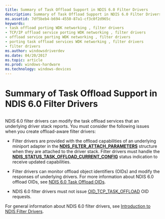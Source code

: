 ```yaml
---
title: Summary of Task Offload Support in NDIS 6.0 Filter Drivers
description: Summary of Task Offload Support in NDIS 6.0 Filter Drivers
ms.assetid: 7df5beb4-b694-4550-87a1-cf3c0f2d965c
keywords:
- task offload porting WDK networking , filter drivers
- TCP/IP offload service porting WDK networking , filter drivers
- offload service porting WDK networking , filter drivers
- porting task offload services WDK networking , filter drivers
- filter drivers
ms.author: windowsdriverdev
ms.date: 04/20/2017
ms.topic: article
ms.prod: windows-hardware
ms.technology: windows-devices
---
```


# Summary of Task Offload Support in NDIS 6.0 Filter Drivers


## <a href="" id="ddk-summary-of-task-offload-support-in-ndis-6-0-filter-drivers-ng"></a>


NDIS 6.0 filter drivers can modify the task offload services that an underlying driver stack reports. You must consider the following issues when you create offload-aware filter drivers:

-   Filter drivers are provided with the offload capabilities of an underlying miniport adapter in the [**NDIS\_FILTER\_ATTACH\_PARAMETERS**](https://msdn.microsoft.com/library/windows/hardware/ff565481) structure when they are attached to the driver stack. Filter drivers must handle the [**NDIS\_STATUS\_TASK\_OFFLOAD\_CURRENT\_CONFIG**](https://msdn.microsoft.com/library/windows/hardware/ff567424) status indication to receive updated capabilities.

-   Filter drivers can monitor offload object identifiers (OIDs) and modify the responses of underlying drivers. For more information about NDIS 6.0 offload OIDs, see [NDIS 6.0 Task Offload OIDs](https://msdn.microsoft.com/library/windows/hardware/ff567879).

-   NDIS 6.0 filter drivers must not issue [OID\_TCP\_TASK\_OFFLOAD](https://msdn.microsoft.com/library/windows/hardware/ff569815) OID requests.

For general information about NDIS 6.0 filter drivers, see [Introduction to NDIS Filter Drivers](introduction-to-ndis-filter-drivers.md).

 

 





